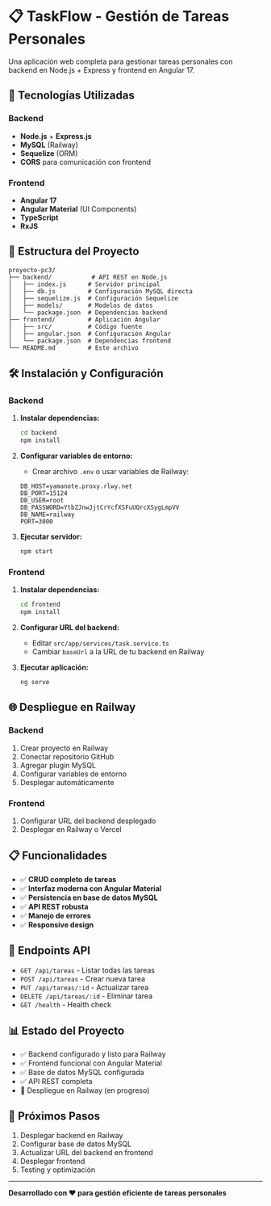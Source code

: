 # 📋 TaskFlow - Gestión de Tareas Personales

Una aplicación web completa para gestionar tareas personales con backend en Node.js + Express y frontend en Angular 17.

## 🚀 Tecnologías Utilizadas

### Backend
- **Node.js** + **Express.js**
- **MySQL** (Railway)
- **Sequelize** (ORM)
- **CORS** para comunicación con frontend

### Frontend
- **Angular 17**
- **Angular Material** (UI Components)
- **TypeScript**
- **RxJS**

## 📁 Estructura del Proyecto

```
proyecto-pc3/
├── backend/           # API REST en Node.js
│   ├── index.js      # Servidor principal
│   ├── db.js         # Configuración MySQL directa
│   ├── sequelize.js  # Configuración Sequelize
│   ├── models/       # Modelos de datos
│   └── package.json  # Dependencias backend
├── frontend/         # Aplicación Angular
│   ├── src/          # Código fuente
│   ├── angular.json  # Configuración Angular
│   └── package.json  # Dependencias frontend
└── README.md         # Este archivo
```

## 🛠️ Instalación y Configuración

### Backend

1. **Instalar dependencias:**
   ```bash
   cd backend
   npm install
   ```

2. **Configurar variables de entorno:**
   - Crear archivo `.env` o usar variables de Railway:
   ```
   DB_HOST=yamanote.proxy.rlwy.net
   DB_PORT=15124
   DB_USER=root
   DB_PASSWORD=YtbZJnwJjtCrYcfXSFuUQrcXSygLmpVV
   DB_NAME=railway
   PORT=3000
   ```

3. **Ejecutar servidor:**
   ```bash
   npm start
   ```

### Frontend

1. **Instalar dependencias:**
   ```bash
   cd frontend
   npm install
   ```

2. **Configurar URL del backend:**
   - Editar `src/app/services/task.service.ts`
   - Cambiar `baseUrl` a la URL de tu backend en Railway

3. **Ejecutar aplicación:**
   ```bash
   ng serve
   ```

## 🌐 Despliegue en Railway

### Backend
1. Crear proyecto en Railway
2. Conectar repositorio GitHub
3. Agregar plugin MySQL
4. Configurar variables de entorno
5. Desplegar automáticamente

### Frontend
1. Configurar URL del backend desplegado
2. Desplegar en Railway o Vercel

## 📋 Funcionalidades

- ✅ **CRUD completo de tareas**
- ✅ **Interfaz moderna con Angular Material**
- ✅ **Persistencia en base de datos MySQL**
- ✅ **API REST robusta**
- ✅ **Manejo de errores**
- ✅ **Responsive design**

## 🔧 Endpoints API

- `GET /api/tareas` - Listar todas las tareas
- `POST /api/tareas` - Crear nueva tarea
- `PUT /api/tareas/:id` - Actualizar tarea
- `DELETE /api/tareas/:id` - Eliminar tarea
- `GET /health` - Health check

## 📊 Estado del Proyecto

- ✅ Backend configurado y listo para Railway
- ✅ Frontend funcional con Angular Material
- ✅ Base de datos MySQL configurada
- ✅ API REST completa
- 🚧 Despliegue en Railway (en progreso)

## 🎯 Próximos Pasos

1. Desplegar backend en Railway
2. Configurar base de datos MySQL
3. Actualizar URL del backend en frontend
4. Desplegar frontend
5. Testing y optimización

---

**Desarrollado con ❤️ para gestión eficiente de tareas personales** 